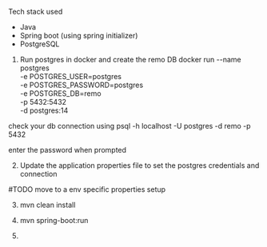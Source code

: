 Tech stack used
- Java
- Spring boot (using spring initializer)
- PostgreSQL

1. Run postgres in docker and create the remo DB
docker run --name postgres \
    -e POSTGRES_USER=postgres \
    -e POSTGRES_PASSWORD=postgres \
    -e POSTGRES_DB=remo \
    -p 5432:5432 \
    -d postgres:14

check your db connection using
psql -h localhost -U postgres -d remo -p 5432

enter the password when prompted

2. Update the application properties file to set the postgres credentials and connection

#TODO move to a env specific properties setup

3. mvn clean install

4. mvn spring-boot:run

5. 
